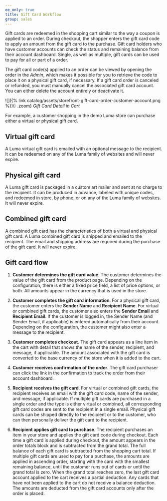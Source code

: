```yaml
---
ee_only: true
title: Gift Card Workflow
group: sales
---
```


Gift cards are redeemed in the shopping cart similar to the way a coupon is applied to an order. During checkout, the shopper enters the gift card code to apply an amount from the gift card to the purchase. Gift card holders who have customer accounts can check the status and remaining balance from their account dashboard. Single, as well as multiple, gift cards can be used to pay for all or part of a order.

The gift card code(s) applied to an order can be viewed by opening the order in the _Admin_, which makes it possible for you to retrieve the code to place it on a physical gift card, if necessary. If a gift card order is canceled or refunded, you must manually cancel the associated gift card account. You can either delete the account entirely or deactivate it.

![]({% link catalog/assets/storefront-gift-card-order-customer-account.png %}){: .zoom}
_Gift Card Detail in Cart_

For example, a customer shopping in the demo Luma store can purchase either a virtual or physical gift card.

## Virtual gift card

A Luma virtual gift card is emailed with an optional message to the recipient. It can be redeemed on any of the Luma family of websites and will never expire.

## Physical gift card

A Luma gift card is packaged in a custom art mailer and sent at no charge to the recipient. It can be produced in advance, labeled with unique codes, and redeemed in store, by phone, or on any of the Luma family of websites. It will never expire.

## Combined gift card

A combined gift card has the characteristics of both a virtual and physical gift card. A Luma combined gift card is shipped and emailed to the recipient. The email and shipping address are required during the purchase of the gift card. It will never expire.

## Gift card flow

1. **Customer determines the gift card value**. The customer determines the value of the gift card from the product page. Depending on the configuration, there is either a fixed price field, a list of price options, or both. All amounts appear in the currency that is used in the store.

1. **Customer completes the gift card information**. For a physical gift card, the customer enters the **Sender Name** and **Recipient Name**. For virtual or combined gift cards, the customer also enters the **Sender Email** and **Recipient Email**. If the customer is logged in, the Sender Name (and Sender Email, if applicable) is entered automatically from their account. Depending on the configuration, the customer might also enter a message to the recipient.

1. **Customer completes checkout**. The gift card appears as a line item in the cart with detail that shows the name of the sender, recipient, and message, if applicable. The amount associated with the gift card is converted to the base currency of the store when it is added to the cart.

1. **Customer receives confirmation of the order**. The gift card purchaser can click the link in the confirmation to track the order from their account dashboard.

1. **Recipient receives the gift card**. For virtual or combined gift cards, the recipient receives an email with the gift card code, name of the sender, and message, if applicable. If multiple gift cards are purchased in a single order and the type is either virtual or combined, all corresponding gift card codes are sent to the recipient in a single email. Physical gift cards can be shipped directly to the recipient or to the customer, who can then personally deliver the gift card to the recipient.

1. **Recipient applies gift card to purchase**. The recipient purchases an item in your store and applies the gift card code during checkout. Each time a gift card is applied during checkout, the amount appears in the order totals block and is subtracted from the grand total. The full balance of each gift card is subtracted from the shopping cart total. If multiple gift cards are used to pay for a purchase, the amounts are applied in ascending order, starting with the card with the smallest remaining balance, until the customer runs out of cards or until the grand total is zero. When the grand total reaches zero, the last gift card account applied to the cart receives a partial deduction. Any cards that have not been applied to the cart do not receive a balance deduction. The amounts are deducted from the gift card accounts only after the order is placed.
